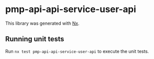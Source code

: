 # pmp-api-api-service-user-api

This library was generated with [Nx](https://nx.dev).

## Running unit tests

Run `nx test pmp-api-api-service-user-api` to execute the unit tests.
